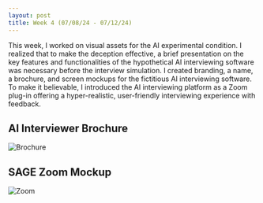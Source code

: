 ```yaml
---
layout: post
title: Week 4 (07/08/24 - 07/12/24)
---
```

This week, I worked on visual assets for the AI experimental condition. I realized that to make the deception effective, a brief presentation on the key features and functionalities of the hypothetical AI interviewing software was necessary before the interview simulation. I created branding, a name, a brochure, and screen mockups for the fictitious AI interviewing software. To make it believable, I introduced the AI interviewing platform as a Zoom plug-in offering a hyper-realistic, user-friendly interviewing experience with feedback.

## AI Interviewer Brochure
![Brochure](https://leilanihedstrom.github.io/images/brochure.png "Brochure")

## SAGE Zoom Mockup
![Zoom](https://leilanihedstrom.github.io/images/zoom_mockup.png "Zoom")
